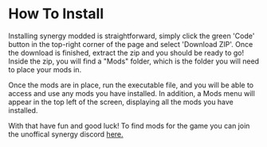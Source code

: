 # How To Install
Installing synergy modded is straightforward, simply click the green 'Code' button in the top-right corner of the page and select 'Download ZIP'. Once the download is finished, extract the zip and you should be ready to go! Inside the zip, you will find a "Mods" folder, which is the folder you will need to place your mods in.


Once the mods are in place, run the executable file, and you will be able to access and use any mods you have installed. In addition, a Mods menu will appear in the top left of the screen, displaying all the mods you have installed.

With that have fun and good luck! To find mods for the game you can join the unoffical synergy discord [here.](https://discord.gg/578WBFngHd) 

